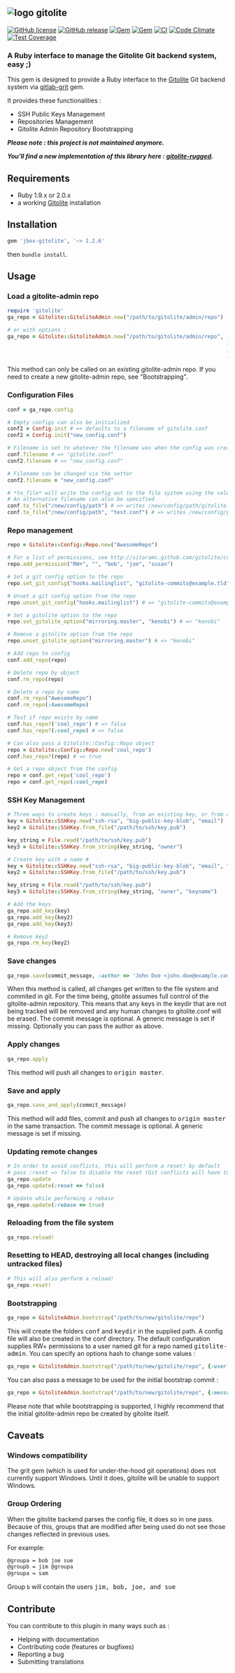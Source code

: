 ## ![logo](https://raw.github.com/jbox-web/gitolite/gh-pages/images/git_logo.png) gitolite

[![GitHub license](https://img.shields.io/github/license/jbox-web/gitolite.svg)](https://github.com/jbox-web/gitolite/blob/devel/LICENSE)
[![GitHub release](https://img.shields.io/github/release/jbox-web/gitolite.svg)](https://github.com/jbox-web/gitolite/releases/latest)
[![Gem](https://img.shields.io/gem/v/jbox-gitolite.svg)](https://rubygems.org/gems/jbox-gitolite)
[![Gem](https://img.shields.io/gem/dtv/jbox-gitolite.svg)](https://rubygems.org/gems/jbox-gitolite)
[![CI](https://github.com/jbox-web/gitolite/workflows/CI/badge.svg)](https://github.com/jbox-web/gitolite/actions)
[![Code Climate](https://codeclimate.com/github/jbox-web/gitolite.png)](https://codeclimate.com/github/jbox-web/gitolite)
[![Test Coverage](https://codeclimate.com/github/jbox-web/gitolite/badges/coverage.svg)](https://codeclimate.com/github/jbox-web/gitolite)

### A Ruby interface to manage the Gitolite Git backend system, easy ;)

This gem is designed to provide a Ruby interface to the [Gitolite](https://github.com/sitaramc/gitolite) Git backend system via [gitlab-grit](https://github.com/gitlabhq/grit) gem.

It provides these functionalities :

* SSH Public Keys Management
* Repositories Management
* Gitolite Admin Repository Bootstrapping

***Please note : this project is not maintained anymore.***

***You'll find a new implementation of this library here : [gitolite-rugged](https://github.com/jbox-web/gitolite-rugged).***

## Requirements ##

* Ruby 1.9.x or 2.0.x
* a working [Gitolite](https://github.com/sitaramc/gitolite) installation

## Installation ##

```ruby
gem 'jbox-gitolite', '~> 1.2.6'
```

then `bundle install`.

## Usage

### Load a gitolite-admin repo

```ruby
require 'gitolite'
ga_repo = Gitolite::GitoliteAdmin.new("/path/to/gitolite/admin/repo")

# or with options :
ga_repo = Gitolite::GitoliteAdmin.new("/path/to/gitolite/admin/repo", :config_file => 'example.conf',
                                                                      :debug       => true,
                                                                      :timeout     => 20,
                                                                      :env         => {'GIT_SSH' => '/path/to/script/file'})
```

This method can only be called on an existing gitolite-admin repo. If you need to create a new gitolite-admin repo, see "Bootstrapping".

### Configuration Files

```ruby
conf = ga_repo.config

# Empty configs can also be initialized
conf2 = Config.init # => defaults to a filename of gitolite.conf
conf2 = Config.init("new_config.conf")

# Filename is set to whatever the filename was when the config was created
conf.filename # => "gitolite.conf"
conf2.filename # => "new_config.conf"

# Filename can be changed via the setter
conf2.filename = "new_config.conf"

# *to_file* will write the config out to the file system using the value of the filename attribute.
# An alternative filename can also be specified
conf.to_file("/new/config/path") # => writes /new/config/path/gitolite.conf
conf.to_file("/new/config/path", "test.conf") # => writes /new/config/path/test.conf
```

### Repo management

```ruby
repo = Gitolite::Config::Repo.new("AwesomeRepo")

# For a list of permissions, see http://sitaramc.github.com/gitolite/conf.html#gitolite
repo.add_permission("RW+", "", "bob", "joe", "susan")

# Set a git config option to the repo
repo.set_git_config("hooks.mailinglist", "gitolite-commits@example.tld") # => "gitolite-commits@example.tld"

# Unset a git config option from the repo
repo.unset_git_config("hooks.mailinglist") # => "gitolite-commits@example.tld"

# Set a gitolite option to the repo
repo.set_gitolite_option("mirroring.master", "kenobi") # => "kenobi"

# Remove a gitolite option from the repo
repo.unset_gitolite_option("mirroring.master") # => "kenobi"

# Add repo to config
conf.add_repo(repo)

# Delete repo by object
conf.rm_repo(repo)

# Delete a repo by name
conf.rm_repo("AwesomeRepo")
conf.rm_repo(:AwesomeRepo)

# Test if repo exists by name
conf.has_repo?('cool_repo') # => false
conf.has_repo?(:cool_repo) # => false

# Can also pass a Gitolite::Config::Repo object
repo = Gitolite::Config::Repo.new('cool_repo')
conf.has_repo?(repo) # => true

# Get a repo object from the config
repo = conf.get_repo('cool_repo')
repo = conf.get_repo(:cool_repo)
```

### SSH Key Management

```ruby
# Three ways to create keys : manually, from an existing key, or from a string representing a key
key = Gitolite::SSHKey.new("ssh-rsa", "big-public-key-blob", "email")
key2 = Gitolite::SSHKey.from_file("/path/to/ssh/key.pub")

key_string = File.read("/path/to/ssh/key.pub")
key3 = Gitolite::SSHKey.from_string(key_string, "owner")

# Create key with a name #
key = Gitolite::SSHKey.new("ssh-rsa", "big-public-key-blob", "email", "keyname")
key2 = Gitolite::SSHKey.from_file("/path/to/ssh/key.pub")

key_string = File.read("/path/to/ssh/key.pub")
key3 = Gitolite::SSHKey.from_string(key_string, "owner", "keyname")

# Add the keys
ga_repo.add_key(key)
ga_repo.add_key(key2)
ga_repo.add_key(key3)

# Remove key2
ga_repo.rm_key(key2)
```

### Save changes ###

```ruby
ga_repo.save(commit_message, :author => 'John Doe <john.doe@example.com>')
```

When this method is called, all changes get written to the file system and commited in git. For the time being, gitolite assumes full control of the gitolite-admin repository.
This means that any keys in the keydir that are not being tracked will be removed and any human changes to gitolite.conf will be erased.
The commit message is optional. A generic message is set if missing. Optionally you can pass the author as above.

### Apply changes ###

```ruby
ga_repo.apply
```

This method will push all changes to <tt>origin master</tt>.

### Save and apply ###

```ruby
ga_repo.save_and_apply(commit_message)
```

This method will add files, commit and push all changes to <tt>origin master</tt> in the same transaction.
The commit message is optional. A generic message is set if missing.

### Updating remote changes ###

```ruby
# In order to avoid conflicts, this will perform a reset! by default
# pass :reset => false to disable the reset (Git conflicts will have to be manually fixed)
ga_repo.update
ga_repo.update(:reset => false)

# Update while performing a rebase
ga_repo.update(:rebase => true)
```

### Reloading from the file system ###

```ruby
ga_repo.reload!
```

### Resetting to HEAD, destroying all local changes (including untracked files) ###

```ruby
# This will also perform a reload!
ga_repo.reset!
```

### Bootstrapping ###

```ruby
ga_repo = GitoliteAdmin.bootstrap("/path/to/new/gitolite/repo")
```

This will create the folders <tt>conf</tt> and <tt>keydir</tt> in the supplied path. A config file will also be created in the conf directory.
The default configuration supplies RW+ permissions to a user named git for a repo named <tt>gitolite-admin</tt>. You can specify an options hash to change some values :

```ruby
ga_repo = GitoliteAdmin.bootstrap("/path/to/new/gitolite/repo", {:user => "admin", :perm => "RW"})
```

You can also pass a message to be used for the initial bootstrap commit :

```ruby
ga_repo = GitoliteAdmin.bootstrap("/path/to/new/gitolite/repo", {:message => "Bootstrapped new repo"})
```

Please note that while bootstrapping is supported, I highly recommend that the initial gitolite-admin repo be created by gitolite itself.

## Caveats ##

### Windows compatibility ###

The grit gem (which is used for under-the-hood git operations) does not currently support Windows.  Until it does, gitolite will be unable to support Windows.

### Group Ordering ###

When the gitolite backend parses the config file, it does so in one pass. Because of this, groups that are modified after being used do not see those changes reflected in previous uses.

For example:

```sh
@groupa = bob joe sue
@groupb = jim @groupa
@groupa = sam
```

Group ```b``` will contain the users <tt>jim, bob, joe, and sue</tt>

## Contribute

You can contribute to this plugin in many ways such as :
* Helping with documentation
* Contributing code (features or bugfixes)
* Reporting a bug
* Submitting translations
